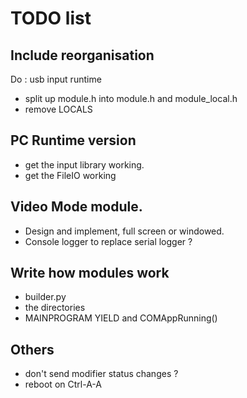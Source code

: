# TODO list

## Include reorganisation

Do : usb input runtime

- split up module.h into module.h and module_local.h
- remove LOCALS

## PC Runtime version

- get the input library working.
- get the FileIO working

## Video Mode module.
- Design and implement, full screen or windowed.
- Console logger to replace serial logger ?

## Write how modules work
- builder.py
- the directories
- MAINPROGRAM YIELD and COMAppRunning()

## Others
- don't send modifier status changes ? 
- reboot on Ctrl-A-A

